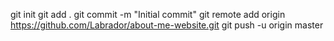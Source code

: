 git init
git add .
git commit -m "Initial commit"
git remote add origin https://github.com/Labrador/about-me-website.git
git push -u origin master
